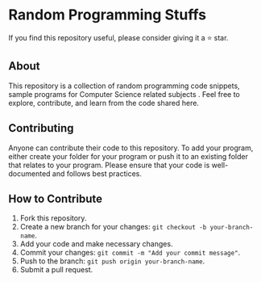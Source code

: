 # Random Programming Stuffs

If you find this repository useful, please consider giving it a ⭐️ star.

## About

This repository is a collection of random programming code snippets, sample programs for Computer Science related subjects . Feel free to explore, contribute, and learn from the code shared here.

## Contributing

Anyone can contribute their code to this repository. To add your program, either create your folder for your program or push it to an existing folder that relates to your program. Please ensure that your code is well-documented and follows best practices.

## How to Contribute

1. Fork this repository.
2. Create a new branch for your changes: `git checkout -b your-branch-name`.
3. Add your code and make necessary changes.
4. Commit your changes: `git commit -m "Add your commit message"`.
5. Push to the branch: `git push origin your-branch-name`.
6. Submit a pull request.

